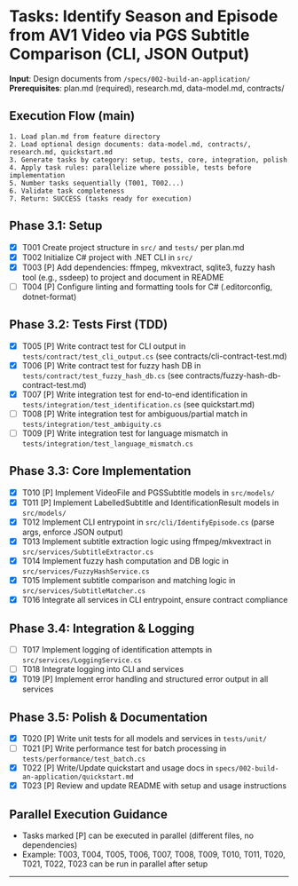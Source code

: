 # Tasks: Identify Season and Episode from AV1 Video via PGS Subtitle Comparison (CLI, JSON Output)

**Input**: Design documents from `/specs/002-build-an-application/`
**Prerequisites**: plan.md (required), research.md, data-model.md, contracts/

## Execution Flow (main)

```
1. Load plan.md from feature directory
2. Load optional design documents: data-model.md, contracts/, research.md, quickstart.md
3. Generate tasks by category: setup, tests, core, integration, polish
4. Apply task rules: parallelize where possible, tests before implementation
5. Number tasks sequentially (T001, T002...)
6. Validate task completeness
7. Return: SUCCESS (tasks ready for execution)
```

## Phase 3.1: Setup

- [x] T001 Create project structure in `src/` and `tests/` per plan.md
- [x] T002 Initialize C# project with .NET CLI in `src/`
- [x] T003 [P] Add dependencies: ffmpeg, mkvextract, sqlite3, fuzzy hash tool (e.g., ssdeep) to project and document in README
- [ ] T004 [P] Configure linting and formatting tools for C# (.editorconfig, dotnet-format)

## Phase 3.2: Tests First (TDD)

- [x] T005 [P] Write contract test for CLI output in `tests/contract/test_cli_output.cs` (see contracts/cli-contract-test.md)
- [x] T006 [P] Write contract test for fuzzy hash DB in `tests/contract/test_fuzzy_hash_db.cs` (see contracts/fuzzy-hash-db-contract-test.md)
- [x] T007 [P] Write integration test for end-to-end identification in `tests/integration/test_identification.cs` (see quickstart.md)
- [ ] T008 [P] Write integration test for ambiguous/partial match in `tests/integration/test_ambiguity.cs`
- [ ] T009 [P] Write integration test for language mismatch in `tests/integration/test_language_mismatch.cs`

## Phase 3.3: Core Implementation

- [x] T010 [P] Implement VideoFile and PGSSubtitle models in `src/models/`
- [x] T011 [P] Implement LabelledSubtitle and IdentificationResult models in `src/models/`
- [x] T012 Implement CLI entrypoint in `src/cli/IdentifyEpisode.cs` (parse args, enforce JSON output)
- [x] T013 Implement subtitle extraction logic using ffmpeg/mkvextract in `src/services/SubtitleExtractor.cs`
- [x] T014 Implement fuzzy hash computation and DB logic in `src/services/FuzzyHashService.cs`
- [x] T015 Implement subtitle comparison and matching logic in `src/services/SubtitleMatcher.cs`
- [x] T016 Integrate all services in CLI entrypoint, ensure contract compliance

## Phase 3.4: Integration & Logging

- [ ] T017 Implement logging of identification attempts in `src/services/LoggingService.cs`
- [ ] T018 Integrate logging into CLI and services
- [x] T019 [P] Implement error handling and structured error output in all services

## Phase 3.5: Polish & Documentation

- [x] T020 [P] Write unit tests for all models and services in `tests/unit/`
- [ ] T021 [P] Write performance test for batch processing in `tests/performance/test_batch.cs`
- [x] T022 [P] Write/Update quickstart and usage docs in `specs/002-build-an-application/quickstart.md`
- [x] T023 [P] Review and update README with setup and usage instructions

## Parallel Execution Guidance

- Tasks marked [P] can be executed in parallel (different files, no dependencies)
- Example: T003, T004, T005, T006, T007, T008, T009, T010, T011, T020, T021, T022, T023 can be run in parallel after setup

---
